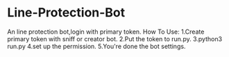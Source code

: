 # Line-Protection-Bot
An line protection bot,login with primary token.
How To Use:
1.Create primary token with sniff or creator bot.
2.Put the token to run.py.
3.python3 run.py
4.set up the permission.
5.You're done the bot settings.

